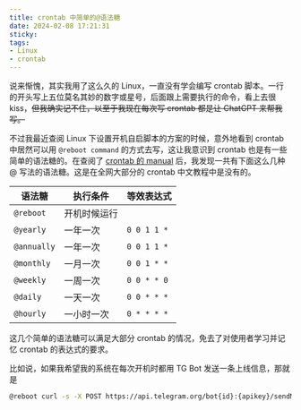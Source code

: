```yaml
---
title: crontab 中简单的@语法糖
date: 2024-02-08 17:21:31
sticky:
tags:
- Linux
- crontab
---
```


说来惭愧，其实我用了这么久的 Linux，一直没有学会编写 crontab 脚本。一行的开头写上五位莫名其妙的数字或星号，后面跟上需要执行的命令，看上去很 kiss，~~但我确实记不住，以至于我现在每次写 crontab 都是让 ChatGPT 来帮我写。~~

不过我最近查阅 Linux 下设置开机自启脚本的方案的时候，意外地看到 crontab 中居然可以用 `@reboot command` 的方式去写，这让我意识到 crontab 也是有一些简单的语法糖的。在查阅了 [crontab 的 manual](https://man.archlinux.org/man/crontab.5.en#EXTENSIONS) 后，我发现一共有下面这么几种 @ 写法的语法糖。这是在全网大部分的 crontab 中文教程中是没有的。

| 语法糖      | 执行条件     | 等效表达式  |
| ----------- | ------------ | ----------- |
| `@reboot`   | 开机时候运行 |             |
| `@yearly`   | 一年一次     | `0 0 1 1 *` |
| `@annually` | 一年一次     | `0 0 1 1 *` |
| `@monthly`  | 一月一次     | `0 0 1 * *` |
| `@weekly`   | 一周一次     | `0 0 * * 0` |
| `@daily`    | 一天一次     | `0 0 * * *` |
| `@hourly`   | 一小时一次   | `0 * * * *` |

这几个简单的语法糖可以满足大部分 crontab 的情况，免去了对使用者学习并记忆 crontab 的表达式的要求。

比如说，如果我希望我的系统在每次开机时都用 TG Bot 发送一条上线信息，那就是

```bash
@reboot curl -s -X POST https://api.telegram.org/bot{id}:{apikey}/sendMessage -d chat_id={uid} -d text="`date`"
```

